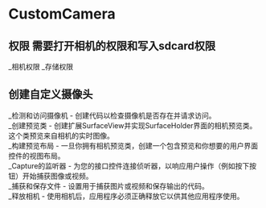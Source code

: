 # CustomCamera

## 权限  需要打开相机的权限和写入sdcard权限

_相机权限  <uses-permission android:name="android.permission.CAMERA" />
_存储权限  <uses-permission android:name="android.permission.WRITE_EXTERNAL_STORAGE" />

## 创建自定义摄像头

_检测和访问摄像机 - 创建代码以检查摄像机是否存在并请求访问。  
_创建预览类 - 创建扩展SurfaceView并实现SurfaceHolder界面的相机预览类。这个类预览来自相机的实时图像。  
_构建预览布局 - 一旦你拥有相机预览类，创建一个包含预览和你想要的用户界面控件的视图布局。  
_Capture的监听器 - 为您的接口控件连接侦听器，以响应用户操作（例如按下按钮）开始捕获图像或视频。  
_捕获和保存文件 - 设置用于捕获图片或视频和保存输出的代码。  
_释放相机 - 使用相机后，应用程序必须正确释放它以供其他应用程序使用。  



